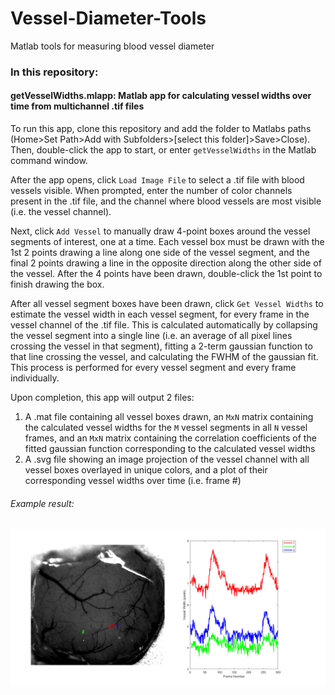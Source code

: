 # Vessel-Diameter-Tools
Matlab tools for measuring blood vessel diameter

### In this repository:

#### getVesselWidths.mlapp: Matlab app for calculating vessel widths over time from multichannel .tif files
To run this app, clone this repository and add the folder to Matlabs paths (Home>Set Path>Add with Subfolders>[select this folder]>Save>Close). Then, double-click the app to start, or enter `getVesselWidths` in the Matlab command window.

After the app opens, click `Load Image File` to select a .tif file with blood vessels visible. When prompted, enter the number of color channels present in the .tif file, and the channel where blood vessels are most visible (i.e. the vessel channel). 

Next, click `Add Vessel` to manually draw 4-point boxes around the vessel segments of interest, one at a time. Each vessel box must be drawn with the 1st 2 points drawing a line along one side of the vessel segment, and the final 2 points drawing a line in the opposite direction along the other side of the vessel. After the 4 points have been drawn, double-click the 1st point to finish drawing the box.

After all vessel segment boxes have been drawn, click `Get Vessel Widths` to estimate the vessel width in each vessel segment, for every frame in the vessel channel of the .tif file. This is calculated automatically by collapsing the vessel segment into a single line (i.e. an average of all pixel lines crossing the vessel in that segment), fitting a 2-term gaussian function to that line crossing the vessel, and calculating the FWHM of the gaussian fit. This process is performed for every vessel segment and every frame individually.

Upon completion, this app will output 2 files:
1. A .mat file containing all vessel boxes drawn, an `MxN` matrix containing the calculated vessel widths for the `M` vessel segments in all `N` vessel frames, and an `MxN` matrix containing the correlation coefficients of the fitted gaussian function corresponding to the calculated vessel widths
2. A .svg file showing an image projection of the vessel channel with all vessel boxes overlayed in unique colors, and a plot of their corresponding vessel widths over time (i.e. frame #)

###### Example result:
![Example image of widefield surface vessel imaging (left) and plot of vessel diameters over time (right)](https://github.com/sn-lab/Vessel-Diameter-Tools/blob/main/support/VesselWidths_example.png)
